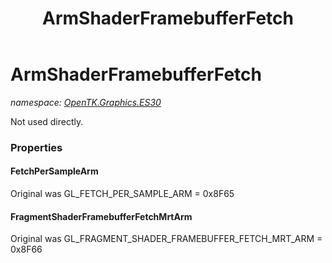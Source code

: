 ﻿---
title: ArmShaderFramebufferFetch
---

# ArmShaderFramebufferFetch
_namespace: [OpenTK.Graphics.ES30](N-OpenTK.Graphics.ES30.html)_

Not used directly.



### Properties

#### FetchPerSampleArm
Original was GL_FETCH_PER_SAMPLE_ARM = 0x8F65
#### FragmentShaderFramebufferFetchMrtArm
Original was GL_FRAGMENT_SHADER_FRAMEBUFFER_FETCH_MRT_ARM = 0x8F66

